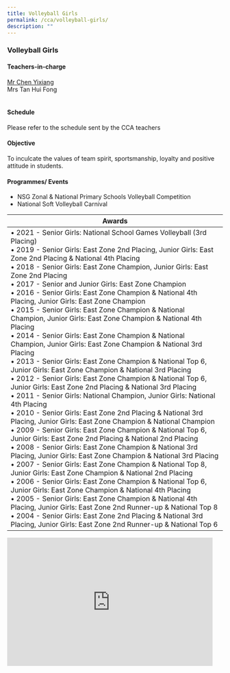 ```yaml
---
title: Volleyball Girls
permalink: /cca/volleyball-girls/
description: ""
---
```

### Volleyball Girls

#### Teachers-in-charge

[Mr Chen Yixiang](mailto:chen_yixiang@moe.edu.sg)  <br>
Mrs Tan Hui Fong  
&nbsp;&nbsp;  

#### Schedule

Please refer to the schedule sent by the CCA teachers&nbsp;  

#### Objective

To inculcate the values of team spirit, sportsmanship, loyalty and positive attitude in students.  
  

#### Programmes/ Events

*   NSG Zonal &amp; National Primary Schools Volleyball Competition&nbsp;
*   National Soft Volleyball Carnival

| Awards |
|---|
| • 2021 - Senior Girls: National School Games Volleyball (3rd Placing)<br>• 2019 - Senior Girls: East Zone 2nd Placing, Junior Girls: East Zone 2nd Placing &amp; National 4th Placing    <br>• 2018 - Senior Girls: East Zone Champion, Junior Girls: East Zone 2nd Placing<br>• 2017 - Senior and Junior Girls: East Zone Champion<br>• 2016 - Senior Girls: East Zone Champion &amp; National 4th Placing, Junior Girls: East Zone Champion<br>• 2015 - Senior Girls: East Zone Champion &amp; National Champion, Junior Girls: East Zone Champion &amp; National 4th Placing<br>• 2014 - Senior Girls: East Zone Champion &amp; National Champion, Junior Girls: East Zone Champion &amp; National 3rd Placing<br>• 2013 - Senior Girls: East Zone Champion &amp; National Top 6, Junior Girls: East Zone Champion &amp; National 3rd Placing<br>• 2012 - Senior Girls: East Zone Champion &amp; National Top 6, Junior Girls: East Zone 2nd Placing &amp; National 3rd Placing<br>• 2011 - Senior Girls: National Champion, Junior Girls: National 4th Placing<br>• 2010 - Senior Girls: East Zone 2nd Placing &amp; National 3rd Placing, Junior Girls: East Zone Champion &amp; National Champion<br>• 2009 - Senior Girls: East Zone Champion &amp; National Top 6, Junior Girls: East Zone 2nd Placing &amp; National 2nd Placing<br>• 2008 - Senior Girls: East Zone Champion &amp; National 3rd Placing, Junior Girls: East Zone Champion &amp; National 3rd Placing<br>• 2007 - Senior Girls: East Zone Champion &amp; National Top 8, Junior Girls: East Zone Champion &amp; National 2nd Placing<br>• 2006 - Senior Girls: East Zone Champion &amp; National Top 6, Junior Girls: East Zone Champion &amp; National 4th Placing<br>• 2005 - Senior Girls: East Zone Champion &amp; National 4th Placing, Junior Girls: East Zone 2nd Runner-up &amp; National Top 8<br>• 2004 - Senior Girls: East Zone 2nd Placing &amp; National 3rd Placing, Junior Girls: East Zone 2nd Runner-up &amp; National Top 6 |

<iframe allowfullscreen="true" height="299" width="480" frameborder="0" src="https://docs.google.com/presentation/d/e/2PACX-1vTLMDZn7582xkesv5PVfzoujgJGnB_u2GHzn4c-f4GCd5PhxiHAAP187mhtrLBRLuWso_2ITjHYBgOn/embed?start=false&amp;loop=false&amp;delayms=5000"></iframe>